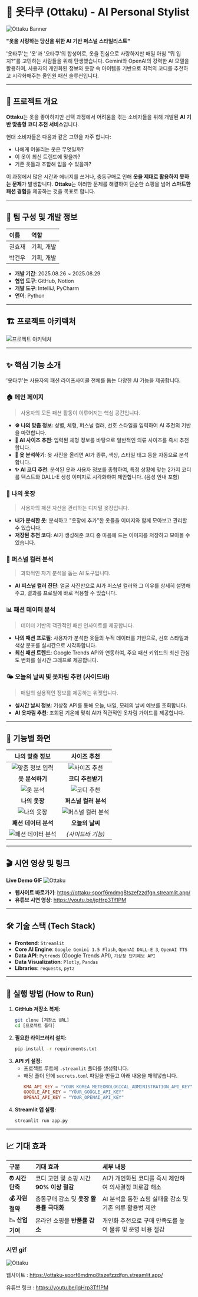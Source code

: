 # 👕 옷타쿠 (Ottaku) - AI Personal Stylist

![Ottaku Banner](https://placehold.co/1200x300/E0F7FA/006064?text=%EC%98%B7%ED%83%80%EC%BF%A0%20(Ottaku)&font=sans)

**"옷을 사랑하는 당신을 위한 AI 기반 퍼스널 스타일리스트"**

'옷타쿠'는 '옷'과 '오타쿠'의 합성어로, 옷을 진심으로 사랑하지만 매일 아침 "뭐 입지?"를 고민하는 사람들을 위해 탄생했습니다. Gemini와 OpenAI의 강력한 AI 모델을 활용하여, 사용자의 개인화된 정보와 옷장 속 아이템을 기반으로 최적의 코디를 추천하고 시각화해주는 올인원 패션 솔루션입니다.

---

## 📌 프로젝트 개요

**Ottaku**는 옷을 좋아하지만 선택 과정에서 어려움을 겪는 소비자들을 위해 개발된 **AI 기반 맞춤형 코디 추천 서비스**입니다.

현대 소비자들은 다음과 같은 고민을 자주 합니다:
-   나에게 어울리는 옷은 무엇일까?
-   이 옷이 최신 트렌드에 맞을까?
-   기존 옷들과 조합해 입을 수 있을까?

이 과정에서 많은 시간과 에너지를 쓰거나, 충동구매로 인해 **옷을 제대로 활용하지 못하는 문제**가 발생합니다. **Ottaku**는 이러한 문제를 해결하여 단순한 쇼핑을 넘어 **스마트한 패션 경험**을 제공하는 것을 목표로 합니다.

---

## 👥 팀 구성 및 개발 정보

| 이름 | 역할 |
| :--- | :--- |
| 권효재 | 기획, 개발 |
| 박건우 | 기획, 개발 |

-   **개발 기간**: 2025.08.26 ~ 2025.08.29
-   **협업 도구**: GitHub, Notion
-   **개발 도구**: IntelliJ, PyCharm
-   **언어**: Python

---

## 🏗️ 프로젝트 아키텍처

![프로젝트 아키텍처](https://github.com/user-attachments/assets/d0db5fe1-7500-48e3-bbbb-30ac089f6e07)

---

## ✨ 핵심 기능 소개

'옷타쿠'는 사용자의 패션 라이프사이클 전체를 돕는 다양한 AI 기능을 제공합니다.

### 🏠 메인 페이지
> 사용자의 모든 패션 활동이 이루어지는 핵심 공간입니다.

-   **⚙️ 나의 맞춤 정보**: 성별, 체형, 퍼스널 컬러, 선호 스타일을 입력하여 AI 추천의 기반을 마련합니다.
-   **📏 AI 사이즈 추천**: 입력된 체형 정보를 바탕으로 일반적인 의류 사이즈를 즉시 추천합니다.
-   **🧠 옷 분석하기**: 옷 사진을 올리면 AI가 종류, 색상, 스타일 태그 등을 자동으로 분석합니다.
-   **✨ AI 코디 추천**: 분석된 옷과 사용자 정보를 종합하여, 특정 상황에 맞는 2가지 코디를 텍스트와 DALL-E 생성 이미지로 시각화하여 제안합니다. (음성 안내 포함)

### 👚 나의 옷장
> 사용자의 패션 자산을 관리하는 디지털 옷장입니다.

-   **내가 분석한 옷**: 분석하고 "옷장에 추가"한 옷들을 이미지와 함께 모아보고 관리할 수 있습니다.
-   **저장된 추천 코디**: AI가 생성해준 코디 중 마음에 드는 이미지를 저장하고 모아볼 수 있습니다.

### 🎨 퍼스널 컬러 분석
> 과학적인 자기 분석을 돕는 AI 도구입니다.

-   **AI 퍼스널 컬러 진단**: 얼굴 사진만으로 AI가 퍼스널 컬러와 그 이유를 상세히 설명해주고, 결과를 프로필에 바로 적용할 수 있습니다.

### 📊 패션 데이터 분석
> 데이터 기반의 객관적인 패션 인사이트를 제공합니다.

-   **나의 패션 프로필**: 사용자가 분석한 옷들의 누적 데이터를 기반으로, 선호 스타일과 색상 분포를 실시간으로 시각화합니다.
-   **최신 패션 트렌드**: Google Trends API와 연동하여, 주요 패션 키워드의 최신 관심도 변화를 실시간 그래프로 제공합니다.

### 🌤️ 오늘의 날씨 및 옷차림 추천 (사이드바)
> 매일의 실용적인 정보를 제공하는 위젯입니다.

-   **실시간 날씨 정보**: 기상청 API를 통해 오늘, 내일, 모레의 날씨 예보를 조회합니다.
-   **AI 옷차림 추천**: 조회된 기온에 맞춰 AI가 직관적인 옷차림 가이드를 제공합니다.

---

## 📸 기능별 화면

| 나의 맞춤 정보 | 사이즈 추천 |
| :---: | :---: |
| ![맞춤 정보 입력](https://github.com/user-attachments/assets/b1d6faa5-a99a-4577-a26c-504e8178b65b) | ![사이즈 추천](https://github.com/user-attachments/assets/1eb7f502-2008-4f09-ad1b-85a25500b225) |
| **옷 분석하기** | **코디 추천받기** |
| ![옷 분석](https://github.com/user-attachments/assets/5d454b0d-4415-46c3-9d0b-e4940272e6f3) | ![코디 추천](https://github.com/user-attachments/assets/2d9a236b-a3eb-49bc-b82d-aec6396bf076) |
| **나의 옷장** | **퍼스널 컬러 분석** |
| ![나의 옷장](https://github.com/user-attachments/assets/51682286-310e-4301-959e-abf68e3bdb53) | ![퍼스널 컬러 분석](https://github.com/user-attachments/assets/05a3e9fe-ce64-41ad-9fe0-a63f3369e4bd) |
| **패션 데이터 분석** | **오늘의 날씨** |
| ![패션 데이터 분석](https://github.com/user-attachments/assets/7a28d272-01d8-474b-ad02-020abdaf6471) | *(사이드바 기능)* |


---

## 🎬 시연 영상 및 링크

**Live Demo GIF**
![Ottaku](https://github.com/user-attachments/assets/decb936e-f2b8-4de1-b60d-ec745c1d5242)

-   **웹사이트 바로가기**: <https://ottaku-sporf6mdmg8tszefzzdfgn.streamlit.app/>
-   **유튜브 시연 영상**: <https://youtu.be/jqHrp3Tf1PM>

---

## 🛠️ 기술 스택 (Tech Stack)

-   **Frontend**: `Streamlit`
-   **Core AI Engine**: `Google Gemini 1.5 Flash`, `OpenAI DALL-E 3`, `OpenAI TTS`
-   **Data API**: `Pytrends` (Google Trends API), `기상청 단기예보 API`
-   **Data Visualization**: `Plotly`, `Pandas`
-   **Libraries**: `requests`, `pytz`

---

## 🚀 실행 방법 (How to Run)

1.  **GitHub 저장소 복제:**
    ```bash
    git clone [저장소 URL]
    cd [프로젝트 폴더]
    ```
2.  **필요한 라이브러리 설치:**
    ```bash
    pip install -r requirements.txt
    ```
3.  **API 키 설정:**
    -   프로젝트 루트에 `.streamlit` 폴더를 생성합니다.
    -   해당 폴더 안에 `secrets.toml` 파일을 만들고 아래 내용을 채워넣습니다.
        ```toml
        KMA_API_KEY = "YOUR_KOREA_METEOROLOGICAL_ADMINISTRATION_API_KEY"
        GOOGLE_API_KEY = "YOUR_GOOGLE_API_KEY"
        OPENAI_API_KEY = "YOUR_OPENAI_API_KEY"
        ```
4.  **Streamlit 앱 실행:**
    ```bash
    streamlit run app.py
    ```

---

## 📈 기대 효과

| 구분 | 기대 효과 | 세부 내용 |
| :--- | :--- | :--- |
| **⏰ 시간 단축** | 코디 고민 및 쇼핑 시간 **90% 이상 절감** | AI가 개인화된 코디를 즉시 제안하여 의사결정 피로감 해소 |
| **💰 자원 절약** | 충동구매 감소 및 **옷장 활용률 극대화** | AI 분석을 통한 쇼핑 실패율 감소 및 기존 의류 활용법 제안 |
| **📉 산업 기여** | 온라인 쇼핑몰 **반품률 감소** | 개인화 추천으로 구매 만족도를 높여 물류 및 운영 비용 절감 |


### 시연 gif
![Ottaku](https://github.com/user-attachments/assets/decb936e-f2b8-4de1-b60d-ec745c1d5242)

웹사이트 : https://ottaku-sporf6mdmg8tszefzzdfgn.streamlit.app/

유튜브 링크 : https://youtu.be/jqHrp3Tf1PM
